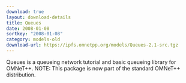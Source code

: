 ```yaml
---
download: true
layout: download-details
title: Queues
date: 2008-01-08
sortkey: "2008-01-08"
category: models-old
download-url: https://ipfs.omnetpp.org/models/Queues-2.1-src.tgz
---
```


Queues is a queueing network tutorial and basic queueing library for OMNeT++. NOTE: This package is now part of the standard OMNeT++ distribution.
